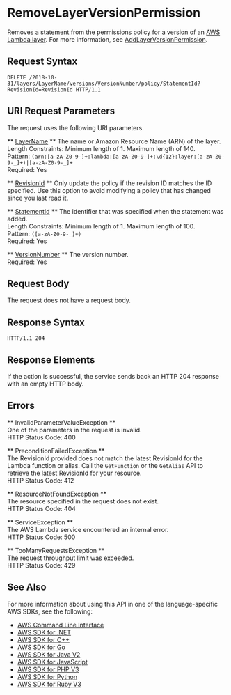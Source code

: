 # RemoveLayerVersionPermission<a name="API_RemoveLayerVersionPermission"></a>

Removes a statement from the permissions policy for a version of an [AWS Lambda layer](https://docs.aws.amazon.com/lambda/latest/dg/configuration-layers.html)\. For more information, see [AddLayerVersionPermission](API_AddLayerVersionPermission.md)\.

## Request Syntax<a name="API_RemoveLayerVersionPermission_RequestSyntax"></a>

```
DELETE /2018-10-31/layers/LayerName/versions/VersionNumber/policy/StatementId?RevisionId=RevisionId HTTP/1.1
```

## URI Request Parameters<a name="API_RemoveLayerVersionPermission_RequestParameters"></a>

The request uses the following URI parameters\.

 ** [LayerName](#API_RemoveLayerVersionPermission_RequestSyntax) **   <a name="SSS-RemoveLayerVersionPermission-request-LayerName"></a>
The name or Amazon Resource Name \(ARN\) of the layer\.  
Length Constraints: Minimum length of 1\. Maximum length of 140\.  
Pattern: `(arn:[a-zA-Z0-9-]+:lambda:[a-zA-Z0-9-]+:\d{12}:layer:[a-zA-Z0-9-_]+)|[a-zA-Z0-9-_]+`   
Required: Yes

 ** [RevisionId](#API_RemoveLayerVersionPermission_RequestSyntax) **   <a name="SSS-RemoveLayerVersionPermission-request-RevisionId"></a>
Only update the policy if the revision ID matches the ID specified\. Use this option to avoid modifying a policy that has changed since you last read it\.

 ** [StatementId](#API_RemoveLayerVersionPermission_RequestSyntax) **   <a name="SSS-RemoveLayerVersionPermission-request-StatementId"></a>
The identifier that was specified when the statement was added\.  
Length Constraints: Minimum length of 1\. Maximum length of 100\.  
Pattern: `([a-zA-Z0-9-_]+)`   
Required: Yes

 ** [VersionNumber](#API_RemoveLayerVersionPermission_RequestSyntax) **   <a name="SSS-RemoveLayerVersionPermission-request-VersionNumber"></a>
The version number\.  
Required: Yes

## Request Body<a name="API_RemoveLayerVersionPermission_RequestBody"></a>

The request does not have a request body\.

## Response Syntax<a name="API_RemoveLayerVersionPermission_ResponseSyntax"></a>

```
HTTP/1.1 204
```

## Response Elements<a name="API_RemoveLayerVersionPermission_ResponseElements"></a>

If the action is successful, the service sends back an HTTP 204 response with an empty HTTP body\.

## Errors<a name="API_RemoveLayerVersionPermission_Errors"></a>

 ** InvalidParameterValueException **   
One of the parameters in the request is invalid\.  
HTTP Status Code: 400

 ** PreconditionFailedException **   
The RevisionId provided does not match the latest RevisionId for the Lambda function or alias\. Call the `GetFunction` or the `GetAlias` API to retrieve the latest RevisionId for your resource\.  
HTTP Status Code: 412

 ** ResourceNotFoundException **   
The resource specified in the request does not exist\.  
HTTP Status Code: 404

 ** ServiceException **   
The AWS Lambda service encountered an internal error\.  
HTTP Status Code: 500

 ** TooManyRequestsException **   
The request throughput limit was exceeded\.  
HTTP Status Code: 429

## See Also<a name="API_RemoveLayerVersionPermission_SeeAlso"></a>

For more information about using this API in one of the language\-specific AWS SDKs, see the following:
+  [AWS Command Line Interface](https://docs.aws.amazon.com/goto/aws-cli/lambda-2015-03-31/RemoveLayerVersionPermission) 
+  [AWS SDK for \.NET](https://docs.aws.amazon.com/goto/DotNetSDKV3/lambda-2015-03-31/RemoveLayerVersionPermission) 
+  [AWS SDK for C\+\+](https://docs.aws.amazon.com/goto/SdkForCpp/lambda-2015-03-31/RemoveLayerVersionPermission) 
+  [AWS SDK for Go](https://docs.aws.amazon.com/goto/SdkForGoV1/lambda-2015-03-31/RemoveLayerVersionPermission) 
+  [AWS SDK for Java V2](https://docs.aws.amazon.com/goto/SdkForJavaV2/lambda-2015-03-31/RemoveLayerVersionPermission) 
+  [AWS SDK for JavaScript](https://docs.aws.amazon.com/goto/AWSJavaScriptSDK/lambda-2015-03-31/RemoveLayerVersionPermission) 
+  [AWS SDK for PHP V3](https://docs.aws.amazon.com/goto/SdkForPHPV3/lambda-2015-03-31/RemoveLayerVersionPermission) 
+  [AWS SDK for Python](https://docs.aws.amazon.com/goto/boto3/lambda-2015-03-31/RemoveLayerVersionPermission) 
+  [AWS SDK for Ruby V3](https://docs.aws.amazon.com/goto/SdkForRubyV3/lambda-2015-03-31/RemoveLayerVersionPermission) 